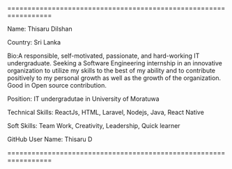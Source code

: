 =================================================================

Name: Thisaru Dilshan

Country: Sri Lanka

Bio:A responsible, self-motivated, passionate, and hard-working IT undergraduate. 
    Seeking a Software Engineering internship in an innovative organization to utilize my skills 
    to the best of my ability and to contribute positively to my personal growth as well as the growth of the organization.
    Good in Open source contribution.

Position: IT undergradutae in University of Moratuwa 

Technical Skills: ReactJs, HTML, Laravel, Nodejs, Java, React Native

Soft Skills: Team Work, Creativity, Leadership, Quick learner 

GitHub User Name: Thisaru D


=================================================================